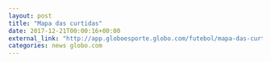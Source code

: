 ```yaml
---
layout: post
title: "Mapa das curtidas"
date: 2017-12-21T00:00:16+00:00
external_link: "http://app.globoesporte.globo.com/futebol/mapa-das-curtidas-2017/#!/ponte-preta"
categories: news globo.com
---
```

